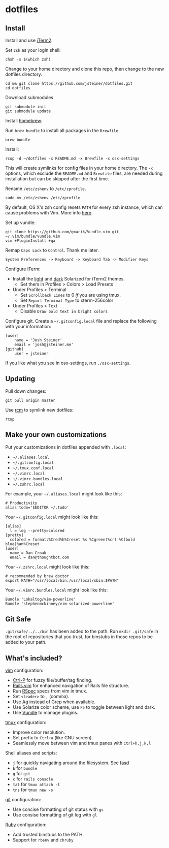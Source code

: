 # dotfiles

## Install

Install and use [iTerm2].

Set `zsh` as your login shell:

    chsh -s $(which zsh)

Change to your home directory and clone this repo, then change to the new dotfiles directory.

    cd && git clone https://github.com/jsteiner/dotfiles.git
    cd dotfiles

Download submodules

    git submodule init
    git submodule update

Install [homebrew](http://mxcl.github.com/homebrew/).

Run `brew bundle` to install all packages in the `Brewfile`

    brew bundle

Install:

    rcup -d ~/dotfiles -x README.md -x Brewfile -x osx-settings

This will create symlinks for config files in your home directory. The
`-x` options, which exclude the `README.md` and `Brewfile` files, are
needed during installation but can be skipped after the first time.

Rename `/etc/zshenv` to `/etc/zprofile`.

    sudo mv /etc/zshenv /etc/zprofile

By default, OS X's zsh config resets `PATH` for every zsh instance, which can
cause problems with Vim. More info [here].

Set up vundle:

    git clone https://github.com/gmarik/Vundle.vim.git ~/.vim/bundle/Vundle.vim
    vim +PluginInstall +qa

Remap `Caps Lock` to `Control`. Thank me later.

    System Preferences -> Keyboard -> Keyboard Tab -> Modifier Keys

Configure iTerm:

* Install the [light] and [dark] Solarized for iTerm2 themes.
  * Set them in Profiles > Colors > Load Presets
* Under Profiles > Terminal
  * Set `Scrollback Lines` to 0 *if* you are using tmux.
  * Set `Report Terminal Type` to xterm-256color
* Under Profiles > Text
  * Disable `Draw bold text in bright colors`

Configure git. Create a `~/.gitconfig.local` file and replace the following with
your information:

    [user]
        name = 'Josh Steiner'
        email = 'josh@jsteiner.me'
    [github]
        user = jsteiner


If you like what you see in osx-settings, run `./osx-settings`.

## Updating

Pull down changes:

    git pull origin master

Use [rcm] to symlink new dotfiles:

    rcup

## Make your own customizations

Put your customizations in dotfiles appended with `.local`:

* `~/.aliases.local`
* `~/.gitconfig.local`
* `~/.tmux.conf.local`
* `~/.vimrc.local`
* `~/.vimrc.bundles.local`
* `~/.zshrc.local`

For example, your `~/.aliases.local` might look like this:

    # Productivity
    alias todo='$EDITOR ~/.todo'

Your `~/.gitconfig.local` might look like this:

    [alias]
      l = log --pretty=colored
    [pretty]
      colored = format:%Cred%h%Creset %s %Cgreen(%cr) %C(bold blue)%an%Creset
    [user]
      name = Dan Croak
      email = dan@thoughtbot.com

Your `~/.zshrc.local` might look like this:

    # recommended by brew doctor
    export PATH="/usr/local/bin:/usr/local/sbin:$PATH"

Your `~/.vimrc.bundles.local` might look like this:

    Bundle 'Lokaltog/vim-powerline'
    Bundle 'stephenmckinney/vim-solarized-powerline'

## Git Safe

`.git/safe/../../bin` has been added to the path. Run `mkdir .git/safe` in the
root of repositories that you trust, for binstubs in those repos to be added to
your path.

## What's included?

[vim](http://www.vim.org/) configuration:

* [Ctrl-P](https://github.com/kien/ctrlp.vim) for fuzzy file/buffer/tag finding.
* [Rails.vim](https://github.com/tpope/vim-rails) for enhanced navigation of
  Rails file structure.
* Run [RSpec](https://www.relishapp.com/rspec) specs from vim in tmux.
* Set `<leader>` to `,` (comma).
* Use [Ag](https://github.com/ggreer/the_silver_searcher) instead of Grep when
  available.
* Use Solarize color scheme, use `F5` to toggle between light and dark.
* Use [Vundle](https://github.com/gmarik/vundle) to manage plugins.

[tmux](http://robots.thoughtbot.com/a-tmux-crash-course)
configuration:

* Improve color resolution.
* Set prefix to `Ctrl+a` (like GNU screen).
* Seamlessly move between vim and tmux panes with `Ctrl+h,j,k,l`

Shell aliases and scripts:

* `j` for quickly navigating around the filesystem. See [fasd]
* `b` for `bundle`
* `g` for `git`
* `c` for `rails console`
* `tat` for `tmux attach -t`
* `tns` for `tmux new -s`

[git](http://git-scm.com/) configuration:

* Use concise formatting of git status with `gs`
* Use consise formatting of git log with `gl`

[Ruby](https://www.ruby-lang.org/en/) configuration:

* Add trusted binstubs to the PATH.
* Support for `rbenv` and `chruby`

[here]: https://github.com/b4winckler/macvim/wiki/Troubleshooting#wiki-rename-the-etczshenv-file-to-etczprofile
[Solarized for iTerm2]: https://github.com/altercation/solarized/tree/master/iterm2-colors-solarized
[iTerm2]: http://www.iterm2.com
[rcm]: http://thoughtbot.github.io/rcm/rcm.7.html
[fasd]: https://github.com/clvv/fasd
[dark]: https://raw.githubusercontent.com/altercation/solarized/master/iterm2-colors-solarized/Solarized%20Dark.itermcolors
[light]: https://raw.githubusercontent.com/altercation/solarized/master/iterm2-colors-solarized/Solarized%20Light.itermcolors
